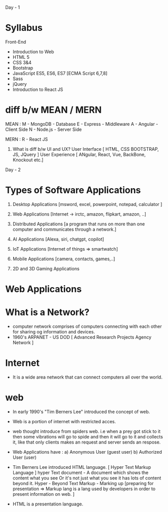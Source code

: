 Day - 1

# Syllabus

Front-End

- Introduction to Web
- HTML  5
- CSS   3&4
- Bootstrap
- JavaScript ES5, ES6, ES7 [ECMA Script 6,7,8]
- Sass
- jQuery
- Introduction to React JS


# diff b/w MEAN / MERN
MEAN  :
M     -  MongoDB      - Database
E     -  Express      - Middleware
A     -  Angular      - Client Side
N     -  Node.js      - Server Side

MERN  :  R    - React JS


1. What is diff b/w UI and UX?
 User Interface  [ HTML, CSS BOOTSTRAP, JS, JQuery ]
 User Experience [ ANgular, React, Vue, BackBone, Knockout etc.]






 Day - 2


 # Types of Software Applications
 1. Desktop Applications        [msword, excel, powerpoint, notepad, calculator ]

 2. Web Applications            [Internet  -> irctc, amazon, flipkart, amazon, ..]

 3. Distributed Applications    [a program that runs on more than one computer and communicates through a network.]

 4. AI Applications             [Alexa, siri, chatgpt, copilot]
 5. IoT Applications            [Internet of things  => smartwatch]

 6. Mobile Applications         [camera, contacts, games,..]

 7. 2D and 3D Gaming Applications




 # Web Applications


 # What is a Network?
 - computer network comprises of computers connecting with each other for sharing og information and devices.
 - 1960's ARPANET - US DOD
   [ Advanced Research Projects Agency Network ]

# Internet
- It is  a wide area network that can connect computers all over the world.


# web 
- In early 1990's "Tim Berners Lee" introduced the concept of web.
- Web is a portion of internet with restricted acces.

- web thought introduce from spiders web. i.e when a prey got stick to it then some vibrations will go to spide and then it will go to it and collects it,
like that  only clients makes an request and server sends an respose.

- Web Applications have  : 
    a) Anonymous User (guest user)
    b) Authorized User (user)

- Tim Berners Lee introduced HTML language.
   [ Hyper Text Markup Language ]
   hyper Text document - A document which shows the content what you see       Or
   it's not just what you see it has lots of content beyond it. 
    Hyper   -  Beyond
    Text
    Markup  - Marking up  [preparing for presentation  => Markup lang is a lang used by developers in order to present information on web. ]

- HTML is a presentation language.
